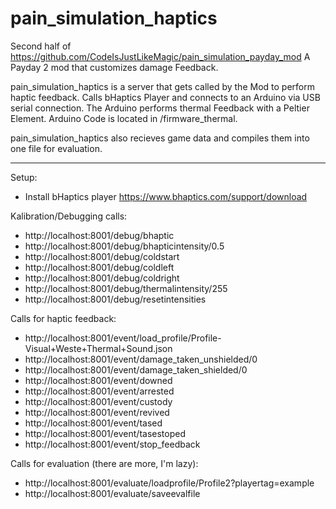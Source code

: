 # pain_simulation_haptics

Second half of https://github.com/CodeIsJustLikeMagic/pain_simulation_payday_mod
A Payday 2 mod that customizes damage Feedback.

pain_simulation_haptics is a server that gets called by the Mod to perform haptic feedback.
Calls bHaptics Player and connects to an Arduino via USB serial connection. The Arduino performs thermal Feedback with a Peltier Element.
Arduino Code is located in /firmware_thermal.

pain_simulation_haptics also recieves game data and compiles them into one file for evaluation.

--------------

Setup: 
- Install bHaptics player https://www.bhaptics.com/support/download

Kalibration/Debugging calls: 
- http://localhost:8001/debug/bhaptic
- http://localhost:8001/debug/bhapticintensity/0.5
- http://localhost:8001/debug/coldstart
- http://localhost:8001/debug/coldleft
- http://localhost:8001/debug/coldright
- http://localhost:8001/debug/thermalintensity/255
- http://localhost:8001/debug/resetintensities

Calls for haptic feedback:
- http://localhost:8001/event/load_profile/Profile-Visual+Weste+Thermal+Sound.json
- http://localhost:8001/event/damage_taken_unshielded/0
- http://localhost:8001/event/damage_taken_shielded/0
- http://localhost:8001/event/downed
- http://localhost:8001/event/arrested
- http://localhost:8001/event/custody
- http://localhost:8001/event/revived
- http://localhost:8001/event/tased
- http://localhost:8001/event/tasestoped
- http://localhost:8001/event/stop_feedback

Calls for evaluation (there are more, I'm lazy): 
- http://localhost:8001/evaluate/loadprofile/Profile2?playertag=example
- http://localhost:8001/evaluate/saveevalfile
